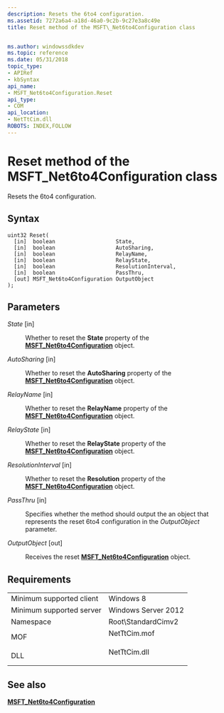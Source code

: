 ```yaml
---
description: Resets the 6to4 configuration.
ms.assetid: 7272a6a4-a18d-46a0-9c2b-9c27e3a8c49e
title: Reset method of the MSFT\_Net6to4Configuration class


ms.author: windowssdkdev
ms.topic: reference
ms.date: 05/31/2018
topic_type: 
- APIRef
- kbSyntax
api_name: 
- MSFT_Net6to4Configuration.Reset
api_type: 
- COM
api_location: 
- NetTtCim.dll
ROBOTS: INDEX,FOLLOW
---
```


# Reset method of the MSFT\_Net6to4Configuration class

Resets the 6to4 configuration.

## Syntax


```mof
uint32 Reset(
  [in]  boolean                   State,
  [in]  boolean                   AutoSharing,
  [in]  boolean                   RelayName,
  [in]  boolean                   RelayState,
  [in]  boolean                   ResolutionInterval,
  [in]  boolean                   PassThru,
  [out] MSFT_Net6to4Configuration OutputObject
);
```



## Parameters

<dl> <dt>

*State* \[in\]
</dt> <dd>

Whether to reset the **State** property of the [**MSFT\_Net6to4Configuration**](msft-net6to4configuration.md) object.

</dd> <dt>

*AutoSharing* \[in\]
</dt> <dd>

Whether to reset the **AutoSharing** property of the [**MSFT\_Net6to4Configuration**](msft-net6to4configuration.md) object.

</dd> <dt>

*RelayName* \[in\]
</dt> <dd>

Whether to reset the **RelayName** property of the [**MSFT\_Net6to4Configuration**](msft-net6to4configuration.md) object.

</dd> <dt>

*RelayState* \[in\]
</dt> <dd>

Whether to reset the **RelayState** property of the [**MSFT\_Net6to4Configuration**](msft-net6to4configuration.md) object.

</dd> <dt>

*ResolutionInterval* \[in\]
</dt> <dd>

Whether to reset the **Resolution** property of the [**MSFT\_Net6to4Configuration**](msft-net6to4configuration.md) object.

</dd> <dt>

*PassThru* \[in\]
</dt> <dd>

Specifies whether the method should output the an object that represents the reset 6to4 configuration in the *OutputObject* parameter.

</dd> <dt>

*OutputObject* \[out\]
</dt> <dd>

Receives the reset [**MSFT\_Net6to4Configuration**](msft-net6to4configuration.md) object.

</dd> </dl>

## Requirements



|                                     |                                                                                         |
|-------------------------------------|-----------------------------------------------------------------------------------------|
| Minimum supported client<br/> | Windows 8<br/>                                                                    |
| Minimum supported server<br/> | Windows Server 2012<br/>                                                          |
| Namespace<br/>                | Root\\StandardCimv2<br/>                                                          |
| MOF<br/>                      | <dl> <dt>NetTtCim.mof</dt> </dl> |
| DLL<br/>                      | <dl> <dt>NetTtCim.dll</dt> </dl> |



## See also

<dl> <dt>

[**MSFT\_Net6to4Configuration**](msft-net6to4configuration.md)
</dt> </dl>

 

 




